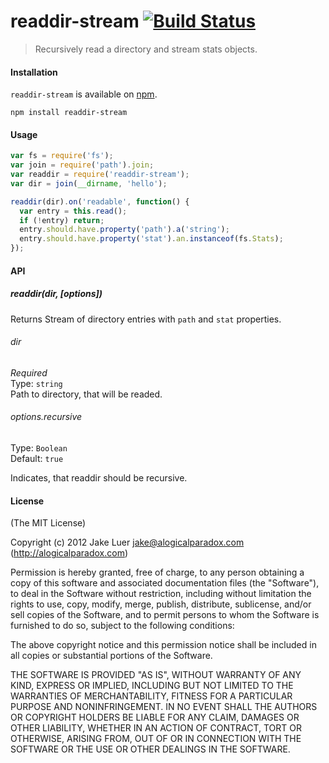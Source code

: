 # readdir-stream [![Build Status](https://travis-ci.org/logicalparadox/readdir-stream.png?branch=master)](https://travis-ci.org/logicalparadox/readdir-stream)

> Recursively read a directory and stream stats objects.

#### Installation

`readdir-stream` is available on [npm](http://npmjs.org).

    npm install readdir-stream

#### Usage

```js
var fs = require('fs');
var join = require('path').join;
var readdir = require('readdir-stream');
var dir = join(__dirname, 'hello');

readdir(dir).on('readable', function() {
  var entry = this.read();
  if (!entry) return;
  entry.should.have.property('path').a('string');
  entry.should.have.property('stat').an.instanceof(fs.Stats);
});
```

#### API

##### readdir(dir, [options])

Returns Stream of directory entries with `path` and `stat` properties.

###### dir
*Required*  
Type: `string`  
Path to directory, that will be readed.

###### options.recursive
Type: `Boolean`  
Default: `true`  

Indicates, that readdir should be recursive.

#### License

(The MIT License)

Copyright (c) 2012 Jake Luer <jake@alogicalparadox.com> (http://alogicalparadox.com)

Permission is hereby granted, free of charge, to any person obtaining a copy
of this software and associated documentation files (the "Software"), to deal
in the Software without restriction, including without limitation the rights
to use, copy, modify, merge, publish, distribute, sublicense, and/or sell
copies of the Software, and to permit persons to whom the Software is
furnished to do so, subject to the following conditions:

The above copyright notice and this permission notice shall be included in
all copies or substantial portions of the Software.

THE SOFTWARE IS PROVIDED "AS IS", WITHOUT WARRANTY OF ANY KIND, EXPRESS OR
IMPLIED, INCLUDING BUT NOT LIMITED TO THE WARRANTIES OF MERCHANTABILITY,
FITNESS FOR A PARTICULAR PURPOSE AND NONINFRINGEMENT. IN NO EVENT SHALL THE
AUTHORS OR COPYRIGHT HOLDERS BE LIABLE FOR ANY CLAIM, DAMAGES OR OTHER
LIABILITY, WHETHER IN AN ACTION OF CONTRACT, TORT OR OTHERWISE, ARISING FROM,
OUT OF OR IN CONNECTION WITH THE SOFTWARE OR THE USE OR OTHER DEALINGS IN
THE SOFTWARE.
